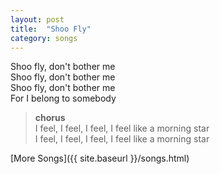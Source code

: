 ```yaml
---
layout: post
title:  "Shoo Fly"
category: songs
---
```


Shoo fly, don't bother me   
Shoo fly, don't bother me   
Shoo fly, don't bother me   
For I belong to somebody  

> **chorus**  
> I feel, I feel, I feel, I feel like a morning star  
> I feel, I feel, I feel, I feel like a morning star  

[More Songs]({{ site.baseurl }}/songs.html)

